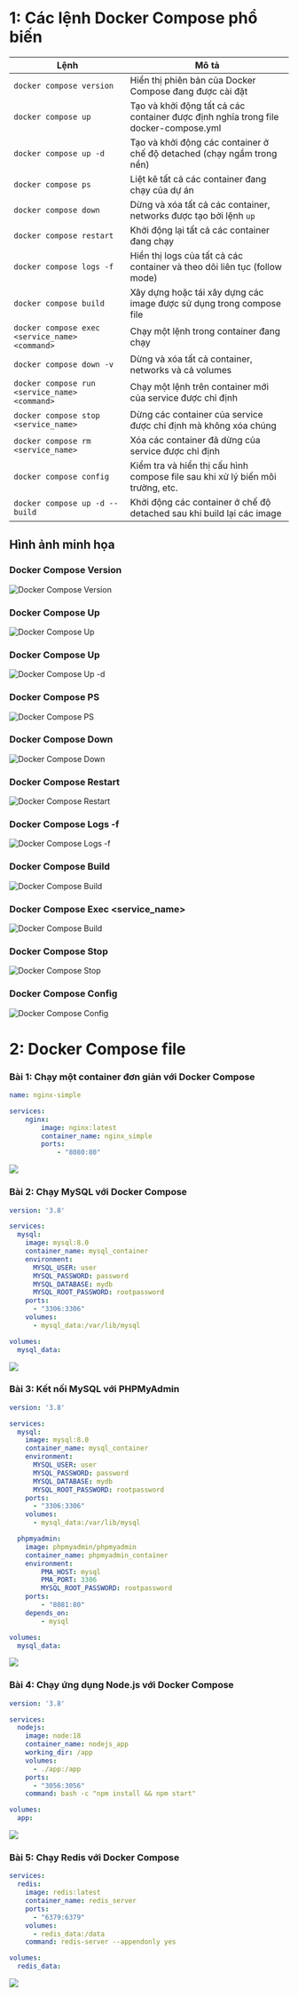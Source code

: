 # 1: Các lệnh Docker Compose phổ biến

| Lệnh | Mô tả |
|------|-------|
| `docker compose version` | Hiển thị phiên bản của Docker Compose đang được cài đặt |
| `docker compose up` | Tạo và khởi động tất cả các container được định nghĩa trong file docker-compose.yml |
| `docker compose up -d` | Tạo và khởi động các container ở chế độ detached (chạy ngầm trong nền) |
| `docker compose ps` | Liệt kê tất cả các container đang chạy của dự án |
| `docker compose down` | Dừng và xóa tất cả các container, networks được tạo bởi lệnh `up` |
| `docker compose restart` | Khởi động lại tất cả các container đang chạy |
| `docker compose logs -f` | Hiển thị logs của tất cả các container và theo dõi liên tục (follow mode) |
| `docker compose build` | Xây dựng hoặc tái xây dựng các image được sử dụng trong compose file |
| `docker compose exec <service_name> <command>` | Chạy một lệnh trong container đang chạy |
| `docker compose down -v` | Dừng và xóa tất cả container, networks và cả volumes |
| `docker compose run <service_name> <command>` | Chạy một lệnh trên container mới của service được chỉ định |
| `docker compose stop <service_name>` | Dừng các container của service được chỉ định mà không xóa chúng |
| `docker compose rm <service_name>` | Xóa các container đã dừng của service được chỉ định |
| `docker compose config` | Kiểm tra và hiển thị cấu hình compose file sau khi xử lý biến môi trường, etc. |
| `docker compose up -d --build` | Khởi động các container ở chế độ detached sau khi build lại các image |

## Hình ảnh minh họa

### Docker Compose Version
![Docker Compose Version](./demo/1.png)

### Docker Compose Up
![Docker Compose Up](./demo/2.png)

### Docker Compose Up
![Docker Compose Up -d](./demo/up-d.png)

### Docker Compose PS
![Docker Compose PS](./demo/3.png)

### Docker Compose Down
![Docker Compose Down](link-hinh-anh-4)

### Docker Compose Restart
![Docker Compose Restart](/demo/5.png)

### Docker Compose Logs -f
![Docker Compose Logs -f](/demo/6.png)

### Docker Compose Build
![Docker Compose Build](/demo/7.png)


### Docker Compose Exec <service_name> <command>
![Docker Compose Build](/demo/8.png)


### Docker Compose Stop
![Docker Compose Stop](/demo/9.png)

### Docker Compose Config
![Docker Compose Config](/demo/10.png)

# 2: Docker Compose file

### Bài 1: Chạy một container đơn giản với Docker Compose
```yaml
name: nginx-simple

services:
    nginx:
        image: nginx:latest
        container_name: nginx_simple
        ports:
            - "8080:80"
```
![](./docker-compose2/b1.png)
### Bài 2: Chạy MySQL với Docker Compose

``` yaml
version: '3.8'

services:
  mysql:
    image: mysql:8.0
    container_name: mysql_container
    environment:
      MYSQL_USER: user
      MYSQL_PASSWORD: password
      MYSQL_DATABASE: mydb
      MYSQL_ROOT_PASSWORD: rootpassword
    ports:
      - "3306:3306"
    volumes:
      - mysql_data:/var/lib/mysql

volumes:
  mysql_data:

```
![](./docker-compose2/b2.png)

### Bài 3: Kết nối MySQL với PHPMyAdmin

``` yaml
version: '3.8'

services:
  mysql:
    image: mysql:8.0
    container_name: mysql_container
    environment:
      MYSQL_USER: user
      MYSQL_PASSWORD: password
      MYSQL_DATABASE: mydb
      MYSQL_ROOT_PASSWORD: rootpassword
    ports:
      - "3306:3306"
    volumes:
      - mysql_data:/var/lib/mysql

  phpmyadmin:
    image: phpmyadmin/phpmyadmin
    container_name: phpmyadmin_container
    environment:
        PMA_HOST: mysql
        PMA_PORT: 3306
        MYSQL_ROOT_PASSWORD: rootpassword
    ports:
        - "8081:80"
    depends_on:
        - mysql

volumes:
  mysql_data:

```
![](./docker-compose2/b3.png)

### Bài 4: Chạy ứng dụng Node.js với Docker Compose
``` yaml
version: '3.8'

services:
  nodejs:
    image: node:18
    container_name: nodejs_app
    working_dir: /app
    volumes:
      - ./app:/app
    ports:
      - "3056:3056"
    command: bash -c "npm install && npm start"

volumes:
  app:
```
![](./docker-nodejs/image.png)

### Bài 5: Chạy Redis với Docker Compose

``` yaml
services:
  redis:
    image: redis:latest
    container_name: redis_server
    ports:
      - "6379:6379"
    volumes:
      - redis_data:/data
    command: redis-server --appendonly yes

volumes:
  redis_data:

```
![](./docker-redis/image.png)
